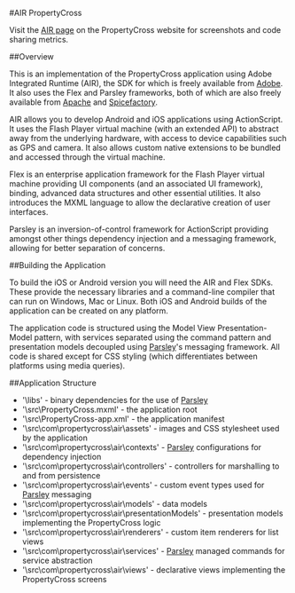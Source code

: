 #AIR PropertyCross

Visit the [AIR page](http://propertycross.com/air/) on the PropertyCross website for screenshots and code sharing metrics.

##Overview

This is an implementation of the PropertyCross application using Adobe Integrated Runtime (AIR), the SDK for which is freely available from [Adobe](http://www.adobe.com/devnet/air/air-sdk-download.html).  It also uses the Flex and Parsley frameworks, both of which are also freely available from [Apache](http://incubator.apache.org/flex/) and [Spicefactory](http://www.spicefactory.org/parsley/).

AIR allows you to develop Android and iOS applications using ActionScript.  It uses the Flash Player virtual machine (with an extended API) to abstract away from the underlying hardware, with access to device capabilities such as GPS and camera.  It also allows custom native extensions to be bundled and accessed through the virtual machine.

Flex is an enterprise application framework for the Flash Player virtual machine providing UI components (and an associated UI framework), binding, advanced data structures and other essential utilities.  It also introduces the MXML language to allow the declarative creation of user interfaces.

Parsley is an inversion-of-control framework for ActionScript providing amongst other things dependency injection and a messaging framework, allowing for better separation of concerns.

##Building the Application

To build the iOS or Android version you will need the AIR and Flex SDKs.  These provide the necessary libraries and a command-line compiler that can run on Windows, Mac or Linux.  Both iOS and Android builds of the application can be created on any platform.

The application code is structured using the Model View Presentation-Model pattern, with services separated using the command pattern and presentation models decoupled using [Parsley](http://www.spicefactory.org/parsley/)'s messaging framework.  All code is shared except for CSS styling (which differentiates between platforms using media queries). 

##Application Structure

 + '\libs' - binary dependencies for the use of [Parsley](http://www.spicefactory.org/parsley/)
 + '\src\PropertyCross.mxml' - the application root 
 + '\src\PropertyCross-app.xml' - the application manifest
 + '\src\com\propertycross\air\assets' - images and CSS stylesheet used by the application
 + '\src\com\propertycross\air\contexts' - [Parsley](http://www.spicefactory.org/parsley/) configurations for dependency injection
 + '\src\com\propertycross\air\controllers' - controllers for marshalling to and from persistence
 + '\src\com\propertycross\air\events' - custom event types used for [Parsley](http://www.spicefactory.org/parsley/) messaging
 + '\src\com\propertycross\air\models' - data models
 + '\src\com\propertycross\air\presentationModels' - presentation models implementing the PropertyCross logic
 + '\src\com\propertycross\air\renderers' - custom item renderers for list views
 + '\src\com\propertycross\air\services' - [Parsley](http://www.spicefactory.org/parsley/) managed commands for service abstraction
 + '\src\com\propertycross\air\views' - declarative views implementing the PropertyCross screens